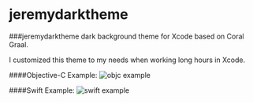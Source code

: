jeremydarktheme
===============

###jeremydarktheme dark background theme for Xcode based on Coral Graal. 

I customized this theme to my needs when working long hours in Xcode. 

####Objective-C Example:
![objc example](http://i.imgur.com/N2KoloX.png)

####Swift Example:
![swift example](http://i.imgur.com/rSHPFtT.png)
